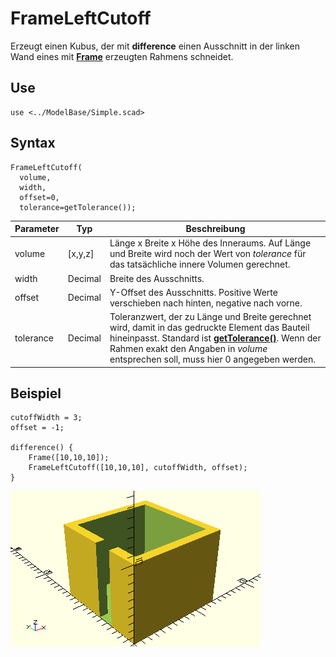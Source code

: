 # FrameLeftCutoff

Erzeugt einen Kubus, der mit __difference__ einen Ausschnitt in der linken Wand eines mit [__Frame__](Frame.md) erzeugten Rahmens schneidet.

## Use
```
use <../ModelBase/Simple.scad>
```

## Syntax
```
FrameLeftCutoff(
  volume,
  width,
  offset=0,
  tolerance=getTolerance());
```

| Parameter | Typ | Beschreibung |
| ------ | ------ | ------ |
| volume | \[x,y,z] | Länge x Breite x Höhe des Inneraums. Auf Länge und Breite wird noch der Wert von *tolerance* für das tatsächliche innere Volumen gerechnet. |
| width | Decimal | Breite des Ausschnitts. |
| offset | Decimal | Y-Offset des Ausschnitts. Positive Werte verschieben nach hinten, negative nach vorne. |
| tolerance | Decimal | Toleranzwert, der zu Länge und Breite gerechnet wird, damit in das gedruckte Element das Bauteil hineinpasst. Standard ist [__getTolerance()__](../Base/getTolerance.md). Wenn der Rahmen exakt den Angaben in *volume* entsprechen soll, muss hier 0 angegeben werden. |

## Beispiel

```
cutoffWidth = 3;
offset = -1;

difference() {
    Frame([10,10,10]);
    FrameLeftCutoff([10,10,10], cutoffWidth, offset);
}
```

![Mit offset](../../images/SimpleTestFrameLeftCutoff_1.png)